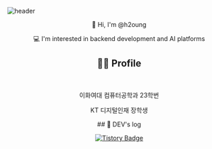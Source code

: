 
<!--
**h2oung/h2oung** is a ✨ _special_ ✨ repository because its `README.md` (this file) appears on your GitHub profile.

Here are some ideas to get you started:

- 🔭 I’m currently working on ...
- 🌱 I’m currently learning ...
- 👯 I’m looking to collaborate on ...
- 🤔 I’m looking for help with ...
- 💬 Ask me about ...
- 📫 How to reach me: ...
- 😄 Pronouns: ...
- ⚡ Fun fact: ...
-->

![header](https://capsule-render.vercel.app/api?type=wave&color=E8DDED&height=300&section=header&text=Hyunyoung's%20GitHub&fontSize=70&animation=fadeIn&fontAlignY=38&desc=Get,%20Set,%20Go!&descAlignY=60&descAlign=85)




<!-- Introduction -->
<p align="center">👋 Hi, I'm @h2oung</p>
<p align="center">💻 I'm interested in backend development and AI platforms</p>

<!-- Career 섹션 -->
<h2 align="center">👩‍💻 Profile </h2>

<br>

<p align="center">이화여대 컴퓨터공학과 23학번</p>
<p align="center">KT 디지털인재 장학생</p>


<!-- DEV's log -->
<div align="center">
## 📝 DEV's log

[![Tistory Badge](https://img.shields.io/badge/Tistory-Blog-FF5A5F?style=flat-square&logo=tistory&logoColor=white)](https://wisekhy.tistory.com/)

</div>
